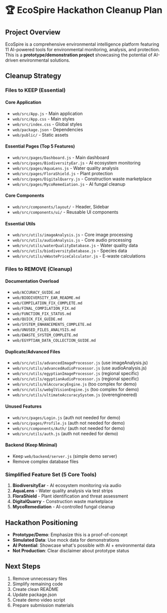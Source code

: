# 🏆 EcoSpire Hackathon Cleanup Plan

## Project Overview
EcoSpire is a comprehensive environmental intelligence platform featuring 11 AI-powered tools for environmental monitoring, analysis, and protection. This is a **prototype/demonstration project** showcasing the potential of AI-driven environmental solutions.

## Cleanup Strategy

### Files to KEEP (Essential)
#### Core Application
- `web/src/App.js` - Main application
- `web/src/App.css` - Main styles
- `web/src/index.css` - Global styles
- `web/package.json` - Dependencies
- `web/public/` - Static assets

#### Essential Pages (Top 5 Features)
- `web/src/pages/Dashboard.js` - Main dashboard
- `web/src/pages/BiodiversityEar.js` - AI ecosystem monitoring
- `web/src/pages/AquaLens.js` - Water quality analysis
- `web/src/pages/FloraShield.js` - Plant protection
- `web/src/pages/DigitalQuarry.js` - Construction waste marketplace
- `web/src/pages/MycoRemediation.js` - AI fungal cleanup

#### Core Components
- `web/src/components/layout/` - Header, Sidebar
- `web/src/components/ui/` - Reusable UI components

#### Essential Utils
- `web/src/utils/imageAnalysis.js` - Core image processing
- `web/src/utils/audioAnalysis.js` - Core audio processing
- `web/src/utils/waterQualityDatabase.js` - Water quality data
- `web/src/utils/biodiversityDatabase.js` - Species data
- `web/src/utils/eWastePriceCalculator.js` - E-waste calculations

### Files to REMOVE (Cleanup)
#### Documentation Overload
- `web/ACCURACY_GUIDE.md`
- `web/BIODIVERSITY_EAR_README.md`
- `web/COMPILATION_FIX_COMPLETE.md`
- `web/FINAL_COMPILATION_FIX.md`
- `web/FUNCTION_FIX_STATUS.md`
- `web/QUICK_FIX_GUIDE.md`
- `web/SYSTEM_ENHANCEMENTS_COMPLETE.md`
- `web/UNUSED_FILES_ANALYSIS.md`
- `web/EWASTE_SYSTEM_COMPLETE.md`
- `web/EGYPTIAN_DATA_COLLECTION_GUIDE.md`

#### Duplicate/Advanced Files
- `web/src/utils/advancedImageProcessor.js` (use imageAnalysis.js)
- `web/src/utils/advancedAudioProcessor.js` (use audioAnalysis.js)
- `web/src/utils/egyptianImageProcessor.js` (regional specific)
- `web/src/utils/egyptianAudioProcessor.js` (regional specific)
- `web/src/utils/mlAccuracyEngine.js` (too complex for demo)
- `web/src/utils/webglVisionEngine.js` (too complex for demo)
- `web/src/utils/ultimateAccuracySystem.js` (overengineered)

#### Unused Features
- `web/src/pages/Login.js` (auth not needed for demo)
- `web/src/pages/Profile.js` (auth not needed for demo)
- `web/src/components/Auth/` (auth not needed for demo)
- `web/src/utils/auth.js` (auth not needed for demo)

#### Backend (Keep Minimal)
- Keep `web/backend/server.js` (simple demo server)
- Remove complex database files

### Simplified Feature Set (5 Core Tools)
1. **BiodiversityEar** - AI ecosystem monitoring via audio
2. **AquaLens** - Water quality analysis via test strips
3. **FloraShield** - Plant identification and threat assessment
4. **DigitalQuarry** - Construction waste marketplace
5. **MycoRemediation** - AI-controlled fungal cleanup

## Hackathon Positioning
- **Prototype/Demo**: Emphasize this is a proof-of-concept
- **Simulated Data**: Use mock data for demonstrations
- **AI Potential**: Showcase what's possible with AI + environmental data
- **Not Production**: Clear disclaimer about prototype status

## Next Steps
1. Remove unnecessary files
2. Simplify remaining code
3. Create clean README
4. Update package.json
5. Create demo video script
6. Prepare submission materials